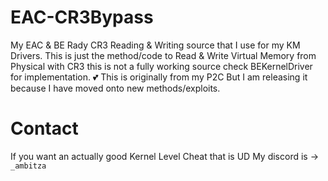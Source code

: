 # EAC-CR3Bypass
My EAC &amp; BE Rady CR3 Reading &amp; Writing source that I use for my KM Drivers. This is just the method/code to Read & Write Virtual Memory from Physical with CR3 this is not a fully working source check BEKernelDriver for implementation.
💕 This is originally from my P2C But I am releasing it because I have moved onto new methods/exploits.
# Contact
If you want an actually good Kernel Level Cheat that is UD My discord is -> `_ambitza`
